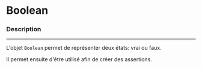 # Boolean

### Description
---
L'objet `Boolean` permet de représenter deux états: vrai ou faux.

Il permet ensuite d'être utilisé afin de créer des assertions.